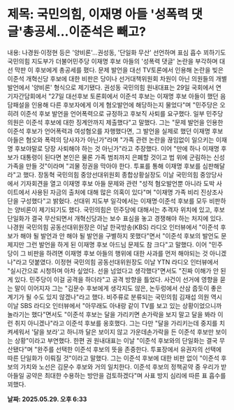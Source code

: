 # **제목: 국민의힘, 이재명 아들 '성폭력 댓글'총공세…이준석은 빼고?**

  내용: 나경원·이정현 등은 '양비론'…권성동, '단일화 무산' 선언하며 표심 흡수 꾀하기도국민의힘 지도부가 더불어민주당 이재명 후보 아들의 '성폭력 댓글' 논란을 부각하며 대선 막판 이 후보에게 총공세를 폈다. 문제 발언을 대선 TV토론에서 인용해 논란을 빚은 이준석 개혁신당 후보에 대한 비판은 당이나 선거대책위원회 차원이 아닌 의원들의 개별 발언에서 '양비론' 형식으로 제기됐다. 권성동 국민의힘 원내대표는 29일 국회에서 연 기자간담회에서 "27일 대선후보 토론회에서 이준석 후보는 이재명 후보 아들이 했던 음담패설을 인용해 다른 후보자에게 이게 혐오발언에 해당하는지 물었다"며 "민주당은 오히려 이준석 후보 발언을 언어폭력으로 규정하고 후보직 사퇴를 요구했다. 일부 민주당 의원은 이준석 후보에 대한 징계안까지 제출했다"고 말했다. 그는 "문제 발언을 인용한 이준석 후보가 언어폭력과 여성혐오를 자행했다면, 그 발언을 실제로 했던 이재명 후보 아들은 혐오와 폭력의 당사자가 아닌가"라며 "가족 관련 논란을 끊임없이 일으키는 이재명 후보야말로 당장 사퇴해야 하는 것 아닌가"라고 주장했다. 이어 "만에 하나 이재명 후보가 대통령이 된다면 본인은 물론 가족 범죄까지 은폐할 것이고 법 위에 군림하는 신성가족을 만들 것"이라며 "괴물 정권을 막아야 한다. 투표를 통해 이재명 후보를 심판해달라"고 했다. 장동혁 국민의힘 중앙선대위원회 종합상황실장도 이날 국민의힘 중앙당사에서 기자회견을 열고 이재명 후보 아들 문제와 관련 "성적 혐오발언뿐 아니라 도박 사이트에서 사용된 자금의 출처에 대해 많은 의혹이 있다"며 "이재명 가족 비리 진상조사단을 구성했다"고 밝혔다.  선대위 지도부 일각에서는 이재명·이준석 후보를 모두 비판하는 양비론이 제기되기도 했다. 국민의힘은 민주당에 대해서는 추격자 위치에 있고, 후보 단일화가 결국 무산되면서 개혁신당과는 보수 표심을 놓고 경쟁해야 하는 처지에 있다.  나경원 국민의힘 공동선대위원장은 이날 한국방송(KBS) 라디오 인터뷰에서 "이준석 후보가 해야 될 발언과 안 해야 될 발언을 구별하지 못했다"면서 "이준석 후보의 발언도 문제지만 그런 발언을 하게 된 이재명 후보 아드님 문제도 참 크다"고 말했다. 이어 "민주당이 그 비판을 하려면 이재명 후보 아들의 행위에 대한 사과를 먼저 해야되는 것 아니겠나"라고 덧붙였다. 이정현 국민의힘 공동선대위원장도 이날 YTN 라디오 인터뷰에서 "실시간으로 시청하며 아차 싶었다. 선을 넘었다고 생각했다"면서도 "진짜 이해가 안 된 게 있다. 민주당이 이걸 공격을 하더라"고 공격 방향을 틀었다. 사건이 선거에 영향을 묻는 말이 이어지자 그는 "김문수 후보에게 생각지도 않은, 논두렁에서 산삼 줍듯이 좋은 계기가 될 수도 있지 않겠나"라고 했다. 비주류로 분류되는 국민의힘 김재섭 의원 역시 이날 SBS 라디오 인터뷰에서 "아무래도 아내랑 같이 TV를 보고 있는 상황이었으니까 놀라기는 했다"면서도 "이준석 후보는 달을 가리키면 손가락을 보지 말고 달을 봐라 이런 취지 아니겠나"라고 이준석 후보를 옹호했다. 그는 다만 "달을 가리키는데 중지를 치켜세워서 '달을 보라'고 하니까 달은 보이지 않고 가운데손가락을 든 이준석 후보만 보이는 상황"이라고 부연했다.  한편 권 원내대표는 이날 "이준석 후보와의 단일화는 결국 무산됐다"며 "완주를 선택한 이준석 후보의 뜻을 존중한다. 투표장에서 유권자의 선택에 따른 단일화가 이뤄질 것"이라고 말했다. 그는 이준석 후보에 대한 비판 없이 "이준석 후보의 가치와 노선은 김문수 후보와 거의 일치한다. 이준석 후보의 정책공약 중 우리가 받아들일 공약은 최대한 수용하는 방안을 검토하겠다"며 사표 방지 심리에 따른 표 흡수를 꾀했다.

  **날짜: 2025.05.29. 오후 6:33**
